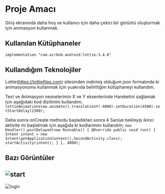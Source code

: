 # Proje Amacı

Giriş ekranında daha hoş ve kullanıcı için daha çekici bir görüntü oluşturmak için animasyon kullanmak.

## Kullanılan Kütüphaneler

 `implementation "com.airbnb.android:lottie:3.4.0"`  

## Kullandığım Teknolojiler

Lottie(https://lottiefiles.com) sitesinden indirmiş olduğum json formatında ki animasyonumu kullanmak için yuakrıda belirttiğim kütüphaneyi kullandım.

Text ve Animasyon nesnelerimin X ve Y eksenlerinde Hareketini sağlamak için aşağıdaki kod dizilimini kullandım;
 `lottieAnimationView.animate().translationY(-4000).setDuration(4500).setStartDelay(2300);`
 
 Daha sonra onCreate methodu başladıktan sonra 4 Saniye bekleyip ikinci aktivite mi başlatmak için aşağıda ki kodlarımmı kullandım;
 `new Handler().postDelayed(new Runnable() {
            @Override
            public void run() {
                Intent intent = new Intent(getApplicationContext(),SecondActivity.class);
                startActivity(intent);
            }
        }, 4000);`

## Bazı Görüntüler 
![start](https://i.hizliresim.com/ngfj48l.png)
-
![login](https://i.hizliresim.com/q9xa672.png)


